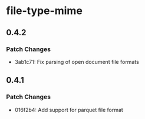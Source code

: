 # file-type-mime

## 0.4.2

### Patch Changes

- 3ab1c71: Fix parsing of open document file formats

## 0.4.1

### Patch Changes

- 016f2b4: Add support for parquet file format
